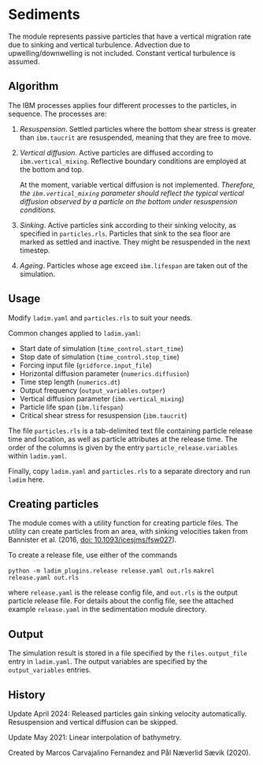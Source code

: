 # Sediments

The module represents passive particles that have a vertical migration rate due
to sinking and vertical turbulence. Advection due to upwelling/downwelling is
not included. Constant vertical turbulence is assumed.


## Algorithm

The IBM processes applies four different processes to the particles, in
sequence. The processes are:

1.  *Resuspension*. Settled particles where the bottom shear stress is greater
    than `ibm.taucrit` are resuspended, meaning that they are free to move.

2.  *Vertical diffusion*. Active particles are diffused according to
    `ibm.vertical_mixing`. Reflective boundary conditions are employed at the
    bottom and top.
    
    At the moment, variable vertical diffusion is not implemented.
    *Therefore, the `ibm.vertical_mixing` parameter should reflect the
    typical vertical diffusion observed by a particle on the bottom under
    resuspension conditions.*
    
3.  *Sinking*. Active particles sink according to their sinking velocity, as
    specified in `particles.rls`. Particles that sink to the sea floor are
    marked as settled and inactive. They might be resuspended in the next
    timestep.
    
4.  *Ageing*. Particles whose age exceed `ibm.lifespan` are taken out of the
    simulation.


## Usage

Modify `ladim.yaml` and `particles.rls` to suit your needs.

Common changes applied to `ladim.yaml`:
- Start date of simulation (`time_control.start_time`)
- Stop date of simulation (`time_control.stop_time`)
- Forcing input file (`gridforce.input_file`)
- Horizontal diffusion parameter (`numerics.diffusion`)
- Time step length (`numerics.dt`)
- Output frequency (`output_variables.outper`)
- Vertical diffusion parameter (`ibm.vertical_mixing`)
- Particle life span (`ibm.lifespan`)
- Critical shear stress for resuspension (`ibm.taucrit`)

The file `particles.rls` is a tab-delimited text file containing particle
release time and location, as well as particle attributes at the release time.
The order of the columns is given by the entry `particle_release.variables`
within `ladim.yaml`.

Finally, copy `ladim.yaml` and `particles.rls` to a separate directory and
run `ladim` here.


## Creating particles

The module comes with a utility function for creating particle files.
The utility can create particles from an area, with sinking velocities taken
from Bannister et al. (2016,
[doi: 10.1093/icesjms/fsw027](http://dx.doi.org/10.1093/icesjms/fsw027)).

To create a release file, use either of the commands

`python -m ladim_plugins.release release.yaml out.rls`
`makrel release.yaml out.rls`

where `release.yaml` is the release config file, and `out.rls` is the output
particle release file. For details about the config file, see the attached
example `release.yaml` in the sedimentation module directory.


## Output

The simulation result is stored in a file specified by the `files.output_file`
entry in `ladim.yaml`. The output variables are specified by the
`output_variables` entries. 


## History

Update April 2024: Released particles gain sinking velocity automatically. Resuspension
and vertical diffusion can be skipped.

Update May 2021: Linear interpolation of bathymetry.

Created by Marcos Carvajalino Fernandez and Pål Næverlid Sævik (2020).

